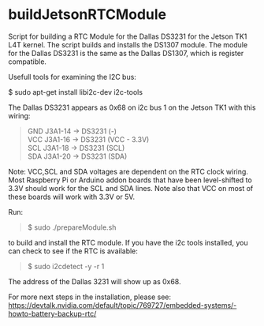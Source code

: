 # buildJetsonRTCModule
Script for building a RTC Module for the Dallas DS3231 for the Jetson TK1 L4T kernel. The script builds and installs the DS1307 module. The module for the Dallas DS3231 is the same as the Dallas DS1307, which is register compatible.

Usefull tools for examining the I2C bus: 

$ sudo apt-get install libi2c-dev i2c-tools

The Dallas DS3231 appears as 0x68 on i2c bus 1 on the Jetson TK1 with this wiring:

<blockquote><p>GND J3A1-14 ->  DS3231 (-)<br>
VCC J3A1-16 ->  DS3231 (VCC - 3.3V) <br>
SCL J3A1-18 ->  DS3231 (SCL)<br>
SDA J3A1-20 ->  DS3231 (SDA)</p></blockquote>

Note: VCC,SCL and SDA voltages are dependent on the RTC clock wiring. Most Raspberry Pi or Arduino addon boards that have been level-shifted to 3.3V should work for the SCL and SDA lines. Note also that VCC on most of these boards will work with 3.3V or 5V.

Run:
<blockquote>$ sudo ./prepareModule.sh</blockquote>
to build and install the RTC module. If you have the i2c tools installed, you can check to see if the RTC is available:
<blockquote>$ sudo i2cdetect -y -r 1</blockquote>
The address of the Dallas 3231 will show up as 0x68.

For more next steps in the installation, please see: https://devtalk.nvidia.com/default/topic/769727/embedded-systems/-howto-battery-backup-rtc/




